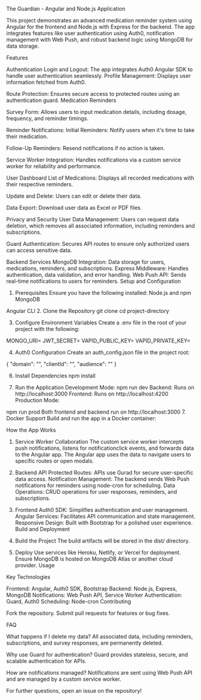 The Guardian - Angular and Node.js Application

This project demonstrates an advanced medication reminder system using Angular for the frontend and Node.js with Express for the backend. The app integrates features like user authentication using Auth0, notification management with Web Push, and robust backend logic using MongoDB for data storage.

Features

Authentication
Login and Logout: The app integrates Auth0 Angular SDK to handle user authentication seamlessly.
Profile Management: Displays user information fetched from Auth0.

Route Protection: Ensures secure access to protected routes using an authentication guard.
Medication Reminders

Survey Form: Allows users to input medication details, including dosage, frequency, and reminder timings.

Reminder Notifications:
Initial Reminders: Notify users when it's time to take their medication.

Follow-Up Reminders: Resend notifications if no action is taken.

Service Worker Integration: Handles notifications via a custom service worker for reliability and performance.

User Dashboard
List of Medications: Displays all recorded medications with their respective reminders.

Update and Delete: Users can edit or delete their data.

Data Export: Download user data as Excel or PDF files.

Privacy and Security
User Data Management: Users can request data deletion, which removes all associated information, including reminders and subscriptions.

Guard Authentication: Secures API routes to ensure only authorized users can access sensitive data.

Backend Services
MongoDB Integration: Data storage for users, medications, reminders, and subscriptions.
Express Middleware: Handles authentication, data validation, and error handling.
Web Push API: Sends real-time notifications to users for reminders.
Setup and Configuration

1. Prerequisites
Ensure you have the following installed:
Node.js and npm
MongoDB

Angular CLI
2. Clone the Repository
git clone <repository-url>
cd project-directory

3. Configure Environment Variables
Create a .env file in the root of your project with the following:

MONGO_URI=<Your MongoDB URI>
JWT_SECRET=<Your JWT Secret>
VAPID_PUBLIC_KEY=<Your VAPID Public Key>
VAPID_PRIVATE_KEY=<Your VAPID Private Key>

4. Auth0 Configuration
Create an auth_config.json file in the project root:

{
  "domain": "<YOUR AUTH0 DOMAIN>",
  "clientId": "<YOUR AUTH0 CLIENT ID>",
  "audience": "<YOUR AUTH0 API AUDIENCE IDENTIFIER>"
}

6. Install Dependencies
npm install

7. Run the Application
Development Mode:
npm run dev
Backend: Runs on http://localhost:3000
Frontend: Runs on http://localhost:4200
Production Mode:

npm run prod
Both frontend and backend run on http://localhost:3000
7. Docker Support
Build and run the app in a Docker container:

How the App Works

1. Service Worker Collaboration
The custom service worker intercepts push notifications, listens for notificationclick events, and forwards data to the Angular app.
The Angular app uses the data to navigate users to specific routes or open modals.
2. Backend API
Protected Routes: APIs use Gurad for secure user-specific data access.
Notification Management:
The backend sends Web Push notifications for reminders using node-cron for scheduling.
Data Operations:
CRUD operations for user responses, reminders, and subscriptions.
3. Frontend
Auth0 SDK: Simplifies authentication and user management.
Angular Services: Facilitates API communication and state management.
Responsive Design: Built with Bootstrap for a polished user experience.
Build and Deployment

1. Build the Project
The build artifacts will be stored in the dist/ directory.

2. Deploy
Use services like Heroku, Netlify, or Vercel for deployment.
Ensure MongoDB is hosted on MongoDB Atlas or another cloud provider.
Usage

Key Technologies

Frontend: Angular, Auth0 SDK, Bootstrap
Backend: Node.js, Express, MongoDB
Notifications: Web Push API, Service Worker
Authentication: Guard, Auth0
Scheduling: Node-cron
Contributing

Fork the repository.
Submit pull requests for features or bug fixes.

FAQ

What happens if I delete my data?
All associated data, including reminders, subscriptions, and survey responses, are permanently deleted.

Why use Guard for authentication?
Guard provides stateless, secure, and scalable authentication for APIs.

How are notifications managed?
Notifications are sent using Web Push API and are managed by a custom service worker.

For further questions, open an issue on the repository!
